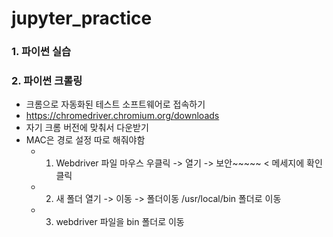 # jupyter_practice

### 1. 파이썬 실습

### 2. 파이썬 크롤링

- 크롬으로 자동화된 테스트 소프트웨어로 접속하기
- https://chromedriver.chromium.org/downloads
- 자기 크롬 버전에 맞춰서 다운받기
- MAC은 경로 설정 따로 해줘야함
  - 1. Webdriver 파일 마우스 우클릭 -> 열기 -> 보안~~~~~ < 메세지에 확인 클릭
  - 2. 새 폴더 열기 -> 이동 -> 폴더이동 /usr/local/bin 폴더로 이동 
  - 3. webdriver 파일을 bin 폴더로 이동

